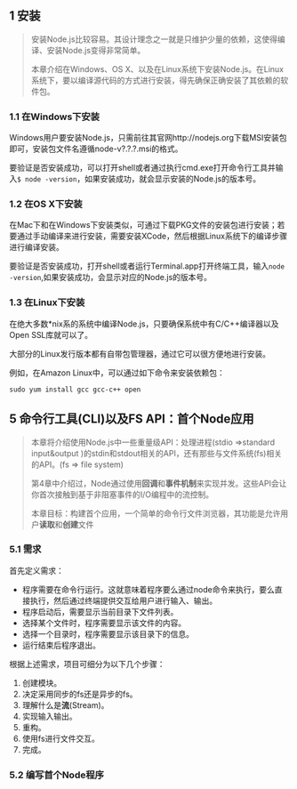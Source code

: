 ## 1 安装

> 安装Node.js比较容易。其设计理念之一就是只维护少量的依赖，这使得编译、安装Node.js变得非常简单。
>
> 本章介绍在Windows、OS X、以及在Linux系统下安装Node.js。在Linux系统下，要以编译源代码的方式进行安装，得先确保正确安装了其依赖的软件包。

### 1.1 在Windows下安装

Windows用户要安装Node.js，只需前往其官网http://nodejs.org下载MSI安装包即可，安装包文件名遵循node-v?.?.?.msi的格式。

要验证是否安装成功，可以打开shell或者通过执行cmd.exe打开命令行工具并输入```$ node -version```，如果安装成功，就会显示安装的Node.js的版本号。

### 1.2 在OS X下安装

在Mac下和在Windows下安装类似，可通过下载PKG文件的安装包进行安装；若要通过手动编译来进行安装，需要安装XCode，然后根据Linux系统下的编译步骤进行编译安装。

 要验证是否安装成功，打开shell或者运行Terminal.app打开终端工具，输入```node -version```,如果安装成功，会显示对应的Node.js的版本号。

### 1.3 在Linux下安装

在绝大多数*nix系的系统中编译Node.js，只要确保系统中有C/C++编译器以及Open SSL库就可以了。

大部分的Linux发行版本都有自带包管理器，通过它可以很方便地进行安装。

例如，在Amazon Linux中，可以通过如下命令来安装依赖包：

```sudo yum install gcc gcc-c++ open
sudo yum install gcc gcc-c++ open
```



## 5 命令行工具(CLI)以及FS API：首个Node应用

> 本章将介绍使用Node.js中一些重量级API：处理进程(stdio =>standard input&output )的stdin和stdout相关的API，还有那些与文件系统(fs)相关的API。(fs => file system)
>
> 第4章中介绍过，Node通过使用**回调**和**事件机制**来实现并发。这些API会让你首次接触到基于非阻塞事件的I/O编程中的流控制。
>
> 本章目标：构建首个应用，一个简单的命令行文件浏览器，其功能是允许用户**读取**和**创建**文件

### 5.1 需求

首先定义需求：

- 程序需要在命令行运行。这就意味着程序要么通过node命令来执行，要么直接执行，然后通过终端提供交互给用户进行输入、输出。
- 程序启动后，需要显示当前目录下文件列表。
- 选择某个文件时，程序需要显示该文件的内容。
- 选择一个目录时，程序需要显示该目录下的信息。
- 运行结束后程序退出。

根据上述需求，项目可细分为以下几个步骤：

1. 创建模块。
2. 决定采用同步的fs还是异步的fs。
3. 理解什么是**流**(Stream)。
4. 实现输入输出。
5. 重构。
6. 使用fs进行文件交互。
7. 完成。

### 5.2 编写首个Node程序

